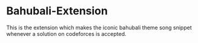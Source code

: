# Bahubali-Extension

This is the extension which makes the iconic bahubali theme song snippet whenever a solution on codeforces is accepted.
